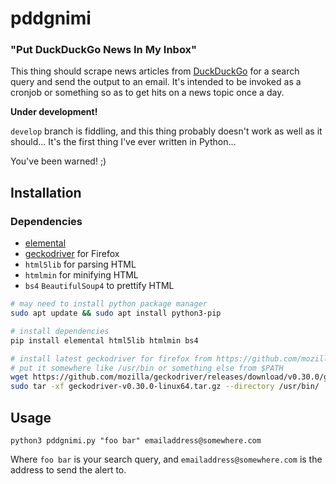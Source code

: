 # pddgnimi

### "Put DuckDuckGo News In My Inbox"

This thing should scrape news articles from [DuckDuckGo](https://duckduckgo.com/) for a search query and send the output to an email. It's intended to be invoked as a cronjob or something so as to get hits on a news topic once a day.

**Under development!**

`develop` branch is fiddling, and this thing probably doesn't work as well as it should... It's the first thing I've ever written in Python...

You've been warned! ;)


## Installation

### Dependencies

- [elemental](https://github.com/red-and-black/elemental)
- [geckodriver](https://github.com/mozilla/geckodriver/releases/latest) for Firefox
- `html5lib` for parsing HTML
- `htmlmin` for minifying HTML
- `bs4` `BeautifulSoup4` to prettify HTML


```bash
# may need to install python package manager
sudo apt update && sudo apt install python3-pip

# install dependencies
pip install elemental html5lib htmlmin bs4

# install latest geckodriver for firefox from https://github.com/mozilla/geckodriver/releases/latest
# put it somewhere like /usr/bin or something else from $PATH
wget https://github.com/mozilla/geckodriver/releases/download/v0.30.0/geckodriver-v0.30.0-linux64.tar.gz
sudo tar -xf geckodriver-v0.30.0-linux64.tar.gz --directory /usr/bin/
```

## Usage

```
python3 pddgnimi.py "foo bar" emailaddress@somewhere.com
```

Where `foo bar` is your search query, and `emailaddress@somewhere.com` is the address to send the alert to.
